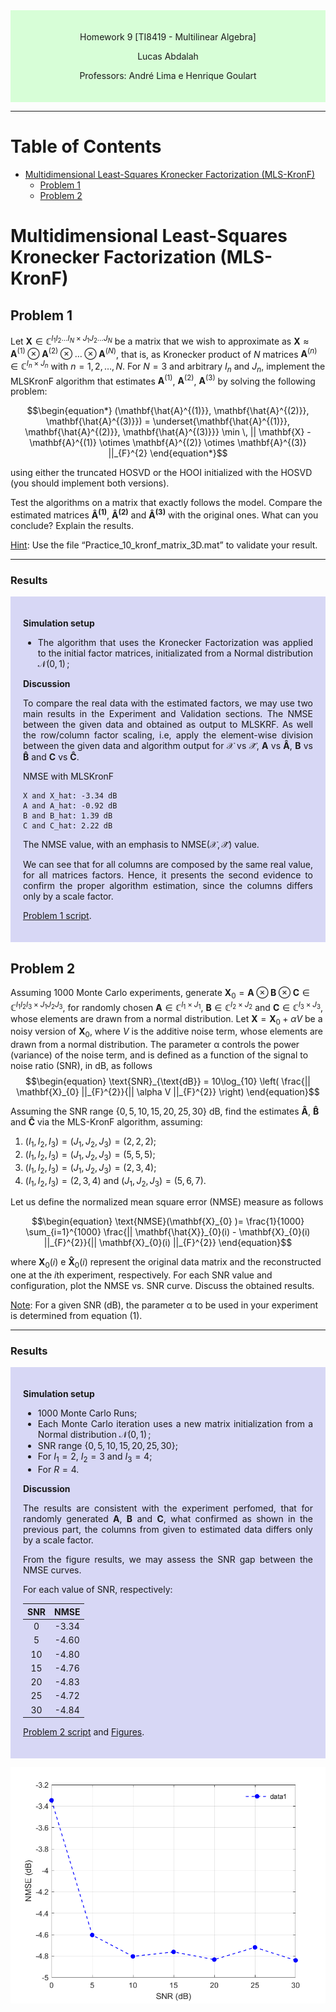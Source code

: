 <div style="background-color:rgb(100, 255, 100, 0.25); text-align:center; padding:20px">
<p> 
Homework 9 [TI8419 - Multilinear Algebra]

Lucas Abdalah

Professors: André Lima e Henrique Goulart

</p> 
</div>

- - - 

# Table of Contents
- [Multidimensional Least-Squares Kronecker Factorization (MLS-KronF)](#multidimensional-least-squares-kronecker-factorization-mls-kronf)
  - [Problem 1](#problem-1)
  - [Problem 2](#problem-2)

# Multidimensional Least-Squares Kronecker Factorization (MLS-KronF)

## Problem 1

Let $\mathbf{X} \in \mathbb{C}^{I_1 I_2 \dots I_N \times J_1 J_2 \dots J_N}$ be a matrix that we wish to approximate as $\mathbf{X} \approx \mathbf{A}^{(1)} \otimes \mathbf{A}^{(2)} \otimes \dots \otimes \mathbf{A}^{(N)}$, that is, as Kronecker product of $N$ matrices $\mathbf{A}^{(n)} \in \mathbb{C}^{I_{n} \times J_{n}}$ with $n = 1, 2, \dots, N$. For $N = 3$ and arbitrary $I_{n}$ and $J_{n}$, implement the MLSKronF algorithm that estimates  $\mathbf{A}^{(1)}$, $\mathbf{A}^{(2)}$, $\mathbf{A}^{(3)}$ by solving the following problem:

$$\begin{equation*} 
(\mathbf{\hat{A}^{(1)}}, \mathbf{\hat{A}^{(2)}}, \mathbf{\hat{A}^{(3)}}) = \underset{\mathbf{\hat{A}^{(1)}}, \mathbf{\hat{A}^{(2)}}, \mathbf{\hat{A}^{(3)}}} \min \, || \mathbf{X} - \mathbf{A}^{(1)} \otimes \mathbf{A}^{(2)} \otimes \mathbf{A}^{(3)} ||_{F}^{2} \end{equation*}$$

using either the truncated HOSVD or the HOOI initialized with the HOSVD (you should implement both versions).

Test the algorithms on a matrix that exactly follows the model. Compare the estimated matrices $\mathbf{\hat{A}^{(1)}}$, $\mathbf{\hat{A}^{(2)}}$ and $\mathbf{\hat{A}^{(3)}}$ with the original ones. What can you conclude? Explain the results.

<u>Hint</u>: Use the file “Practice_10_kronf_matrix_3D.mat” to validate your result.

---

### Results

<div style="background-color:rgba(0, 0, 200, 0.15); text-align:justify; padding:20px">
<p>

**Simulation setup**

- The algorithm that uses the Kronecker Factorization was applied to the initial factor matrices, initializated from a Normal distribution $\mathcal{N}(0,\,1)\,$;

**Discussion**

To compare the real data with the estimated factors, we may use two main results in the Experiment and Validation sections. The NMSE between the given data and obtained as output to MLSKRF. As well the row/column factor scaling, i.e, apply the element-wise division between the given data and algorithm output for $\mathcal{X}$ vs $\mathcal{\hat{X}}$, $\mathbf{A}$ vs $\mathbf{\hat{A}}$, $\mathbf{B}$ vs $\mathbf{\hat{B}}$ and $\mathbf{C}$ vs $\mathbf{\hat{C}}$.

NMSE with MLSKronF
	
	X and X_hat: -3.34 dB 
	A and A_hat: -0.92 dB 
	B and B_hat: 1.39 dB 
	C and C_hat: 2.22 dB 


The NMSE value, with an emphasis to $\text{NMSE}(\mathcal{X}, \mathcal{\hat{X}})$ value.

We can see that for all columns are composed by the same real value, for all matrices factors. Hence, it presents the second evidence to confirm the proper algorithm estimation, since the columns differs only by a scale factor.

[Problem 1 script][1].

</p>
</div>

<!---------------------------------------------------------------------------->

## Problem 2 

Assuming 1000 Monte Carlo experiments, generate $\mathbf{X}_{0} = \mathbf{A} \otimes \mathbf{B} \otimes \mathbf{C} \in \mathbb{C}^{I_{1} I_{2} I_{3} \times J_{1} J_{2} J_{3}}$, for randomly chosen $\mathbf{A} \in \mathbb{C}^{I_{1} \times J_{1}}$, $\mathbf{B} \in \mathbb{C}^{I_{2} \times J_{2}}$ and $\mathbf{C} \in \mathbb{C}^{I_{3} \times J_{3}}$, whose elements are drawn from a normal distribution. Let $\mathbf{X} = \mathbf{X}_{0} + \alpha V$ be a noisy version of $\mathbf{X}_{0}$, where $V$ is the additive noise term, whose elements are drawn from a normal distribution. The parameter α controls the power (variance) of the noise term, and is defined as a function of the signal to noise ratio (SNR), in dB, as follows
$$\begin{equation} 
\text{SNR}_{\text{dB}} = 10\log_{10} \left( \frac{|| \mathbf{X}_{0} ||_{F}^{2}}{|| \alpha V ||_{F}^{2}} \right) 
\end{equation}$$

Assuming the SNR range $\{0, 5, 10, 15, 20, 25, 30\}$ dB, find the estimates $\mathbf{\hat{A}}$, $\mathbf{\hat{B}}$ and $\mathbf{\hat{C}}$ via the MLS-KronF algorithm, assuming:

1. $(I_1, I_2, I_3) = (J_1, J_2, J_3) = (2, 2, 2)$;
2. $(I_1, I_2, I_3) = (J_1, J_2, J_3) = (5, 5, 5)$;
3. $(I_1, I_2, I_3) = (J_1, J_2, J_3) = (2, 3, 4)$;
4. $(I_1, I_2, I_3) = (2, 3, 4)$ and $(J_1, J_2, J_3) = (5, 6, 7)$.

Let us define the normalized mean square error (NMSE) measure as follows

$$\begin{equation} 
\text{NMSE}(\mathbf{X}_{0} )= \frac{1}{1000} \sum_{i=1}^{1000}  \frac{|| \mathbf{\hat{X}}_{0}(i) - \mathbf{X}_{0}(i) ||_{F}^{2}}{|| \mathbf{X}_{0}(i) ||_{F}^{2}}
\end{equation}$$

where $\mathbf{X}_{0}(i)$ e $\mathbf{\hat{X}}_{0}(i)$ represent the original data matrix and the reconstructed one at the $i\text{th}$ experiment, respectively. For each SNR value and configuration, plot the NMSE vs. SNR curve. Discuss the obtained results. 

<u>Note</u>: For a given SNR (dB), the parameter α to be used in your experiment is determined from equation (1).

---

### Results

<div style="background-color:rgba(0, 0, 200, 0.15); text-align:justify; padding:20px">
<p>

**Simulation setup**

- 1000 Monte Carlo Runs;
- Each Monte Carlo iteration uses a new matrix initialization from a Normal distribution $\mathcal{N}(0,\,1)\,$;
- SNR range $\{0, 5, 10, 15, 20, 25, 30\}$;
- For $I_{1} = 2$, $I_{2} = 3$ and $I_{3} = 4$;
- For $R = 4$.


**Discussion**

The results are consistent with the experiment perfomed, that for randomly generated $\mathbf{A}$, $\mathbf{B}$ and $\mathbf{C}$, what confirmed as shown in the previous part, the columns from given to estimated data differs only by a scale factor.

From the figure results, we may assess the SNR gap between the NMSE curves.

For each value of SNR, respectively:

| SNR 	| NMSE  |
| :---: | :---: |
| 0		| -3.34 |	
| 5		| -4.60 |	
| 10	| -4.80 |	
| 15	| -4.76 |	
| 20	| -4.83 |	
| 25	| -4.72 |	
| 30	| -4.84 |

[Problem 2 script][2] and [Figures][3].

</p>
</div>

<p align="center">
<img src="https://raw.githubusercontent.com/lucasabdalah/Courses-HWs/master/Master/TIP8419-ALGEBRA_LINEAR_E_MULTILINEAR/homework/hw9/code/figures/hw9-problem2.png" alt="Khatri-Rao Product Cost Figure" title="Khatri-Rao Product Cost Figure" width="512" />
</p>


<!---------------------------------------------------------------------------->

[1]: <https://github.com/lucasabdalah/Courses-HWs/blob/master/Master/TIP8419-ALGEBRA_LINEAR_E_MULTILINEAR/homework/hw10/code/hw10.m> (Problem 1 script)
[2]: <https://github.com/lucasabdalah/Courses-HWs/blob/master/Master/TIP8419-ALGEBRA_LINEAR_E_MULTILINEAR/homework/hw10/code/hw10_problem.m> (Problem 2 script)
[3]: <https://github.com/lucasabdalah/Courses-HWs/blob/master/Master/TIP8419-ALGEBRA_LINEAR_E_MULTILINEAR/homework/hw10/code/hw10.m> (Figures)